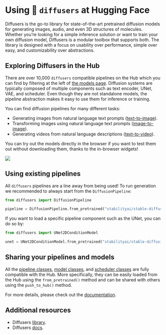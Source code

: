 # Using 🧨 `diffusers` at Hugging Face

Diffusers is the go-to library for state-of-the-art pretrained diffusion models for generating images, audio, and even 3D structures of molecules. Whether you’re looking for a simple inference solution or want to train your own diffusion model, Diffusers is a modular toolbox that supports both. The library is designed with a focus on usability over performance, simple over easy, and customizability over abstractions.

## Exploring Diffusers in the Hub

There are over 10,000 `diffusers` compatible pipelines on the Hub which you can find by filtering at the left of [the models page](https://huggingface.co/models?library=diffusers&sort=downloads). Diffusion systems are typically composed of multiple components such as text encoder, UNet, VAE, and scheduler. Even though they are not standalone models, the pipeline abstraction makes it easy to use them for inference or training.

You can find diffusion pipelines for many different tasks:

* Generating images from natural language text prompts ([text-to-image](https://huggingface.co/models?library=diffusers&pipeline_tag=text-to-image&sort=downloads)).
* Transforming images using natural language text prompts ([image-to-image](https://huggingface.co/models?library=diffusers&pipeline_tag=image-to-image&sort=downloads)).
* Generating videos from natural language descriptions ([text-to-video](https://huggingface.co/models?library=diffusers&pipeline_tag=text-to-video&sort=downloads)).


You can try out the models directly in the browser if you want to test them out without downloading them, thanks to the in-browser widgets! 

<div class="flex justify-center">
<img class="hidden dark:block" src="https://huggingface.co/datasets/huggingface/documentation-images/resolve/refs%2Fpr%2F35/hub/libraries-diffusers_widget.png"/>
</div>

## Using existing pipelines

All `diffusers` pipelines are a line away from being used! To run generation we recommended to always start from the `DiffusionPipeline`: 

```py
from diffusers import DiffusionPipeline

pipeline = DiffusionPipeline.from_pretrained("stabilityai/stable-diffusion-xl-base-1.0")
```

If you want to load a specific pipeline component such as the UNet, you can do so by:

```py
from diffusers import UNet2DConditionModel

unet = UNet2DConditionModel.from_pretrained("stabilityai/stable-diffusion-xl-base-1.0", subfolder="unet")
```

## Sharing your pipelines and models

All the [pipeline classes](https://huggingface.co/docs/diffusers/main/api/pipelines/overview), [model classes](https://huggingface.co/docs/diffusers/main/api/models/overview), and [scheduler classes](https://huggingface.co/docs/diffusers/main/api/schedulers/overview) are fully compatible with the Hub. More specifically, they can be easily loaded from the Hub using the `from_pretrained()` method and can be shared with others using the `push_to_hub()` method.

For more details, please check out the [documentation](https://huggingface.co/docs/diffusers/main/en/using-diffusers/push_to_hub). 

## Additional resources

* Diffusers [library](https://github.com/huggingface/diffusers).
* Diffusers [docs](https://huggingface.co/docs/diffusers/index).
